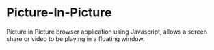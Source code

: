 # Picture-In-Picture
Picture in Picture browser application using Javascript, allows a screen share or video to be playing in a floating window.

